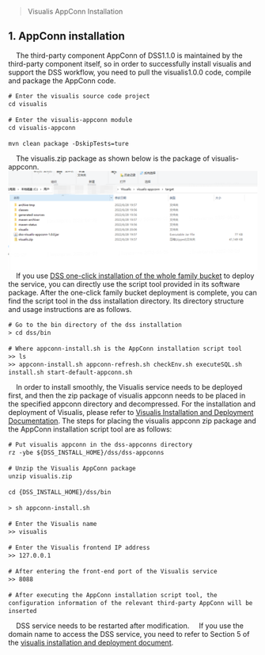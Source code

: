 > Visualis AppConn Installation

## 1. AppConn installation
&nbsp;&nbsp;&nbsp;&nbsp;The third-party component AppConn of DSS1.1.0 is maintained by the third-party component itself, so in order to successfully install visualis and support the DSS workflow, you need to pull the visualis1.0.0 code, compile and package the AppConn code.
```shell
# Enter the visualis source code project
cd visualis

# Enter the visualis-appconn module
cd visualis-appconn

mvn clean package -DskipTests=ture
```
&nbsp;&nbsp;&nbsp;&nbsp;The visualis.zip package as shown below is the package of visualis-appconn.  
![](./../images/visualis_appconn.jpg)
&nbsp;&nbsp;&nbsp;&nbsp;If you use [DSS one-click installation of the whole family bucket](https://github.com/WeBankFinTech/DataSphereStudio-Doc/blob/1.1.0/zh_CN/%E5%AE%89%E8%A3%85%E9%83%A8%E7%BD%B2/DSS%26Linkis%E4%B8%80%E9%94%AE%E9%83%A8%E7%BD%B2%E6%96%87%E6%A1%A3%E5%8D%95%E6%9C%BA%E7%89%88.md) to deploy the service, you can directly use the script tool provided in its software package. After the one-click family bucket deployment is complete, you can find the script tool in the dss installation directory. Its directory structure and usage instructions are as follows.
```shell
# Go to the bin directory of the dss installation
> cd dss/bin

# Where appconn-install.sh is the AppConn installation script tool
>> ls
>> appconn-install.sh appconn-refresh.sh checkEnv.sh executeSQL.sh install.sh start-default-appconn.sh
````
&nbsp;&nbsp;&nbsp;&nbsp;In order to install smoothly, the Visualis service needs to be deployed first, and then the zip package of visualis appconn needs to be placed in the specified appconn directory and decompressed. For the installation and deployment of Visualis, please refer to [Visualis Installation and Deployment Documentation](./Visualis_deploy_doc_cn.md). The steps for placing the visualis appconn zip package and the AppConn installation script tool are as follows:
```shell
# Put visualis appconn in the dss-appconns directory
rz -ybe ${DSS_INSTALL_HOME}/dss/dss-appconns

# Unzip the Visualis AppConn package
unzip visualis.zip

cd {DSS_INSTALL_HOME}/dss/bin

> sh appconn-install.sh

# Enter the Visualis name
>> visualis

# Enter the Visualis frontend IP address
>> 127.0.0.1

# After entering the front-end port of the Visualis service
>> 8088

# After executing the AppConn installation script tool, the configuration information of the relevant third-party AppConn will be inserted
````
&nbsp;&nbsp;&nbsp;&nbsp;DSS service needs to be restarted after modification.
&nbsp;&nbsp;&nbsp;&nbsp;If you use the domain name to access the DSS service, you need to refer to Section 5 of the [visualis installation and deployment document](./Visualis_deploy_doc_cn.md).